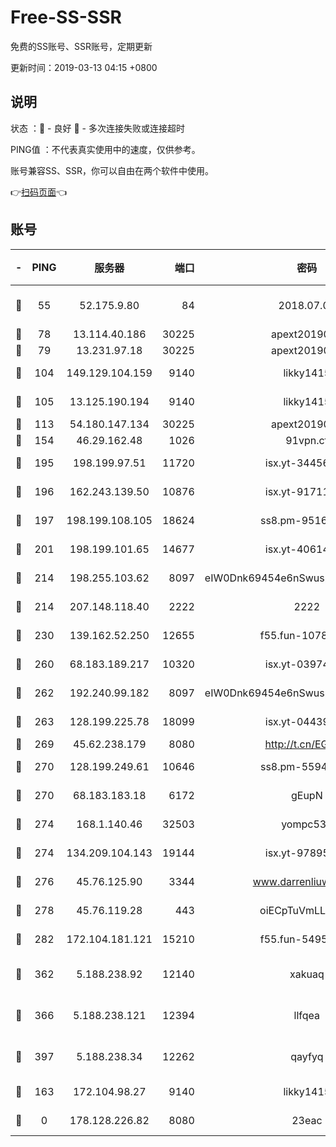 # Free-SS-SSR

免费的SS账号、SSR账号，定期更新

更新时间：2019-03-13 04:15 +0800

## 说明

状态     ：🙂 - 良好 🙁 - 多次连接失败或连接超时

PING值   ：不代表真实使用中的速度，仅供参考。

账号兼容SS、SSR，你可以自由在两个软件中使用。

👉[扫码页面](https://liesauer.github.io/Free-SS-SSR/)👈

## 账号

|-|PING|服务器|端口|密码|加密方式|区域|
|:----:|:----:|:-----:|-----:|:----:|:----:|:----:|
|🙂|55|52.175.9.80|84|2018.07.07|chacha20-ietf-poly1305|HK|
|🙂|78|13.114.40.186|30225|apext2019006|chacha20|JP|
|🙂|79|13.231.97.18|30225|apext2019006|chacha20|JP|
|🙂|104|149.129.104.159|9140|likky1415|aes-256-cfb|HK|
|🙂|105|13.125.190.194|9140|likky1415|aes-256-cfb|KR|
|🙂|113|54.180.147.134|30225|apext2019006|chacha20|KR|
|🙂|154|46.29.162.48|1026|91vpn.cf|rc4-md5|RU|
|🙂|195|198.199.97.51|11720|isx.yt-34456553|aes-256-cfb|US|
|🙂|196|162.243.139.50|10876|isx.yt-91711521|aes-256-cfb|US|
|🙂|197|198.199.108.105|18624|ss8.pm-95169618|aes-256-cfb|US|
|🙂|201|198.199.101.65|14677|isx.yt-40614387|aes-256-cfb|US|
|🙂|214|198.255.103.62|8097|eIW0Dnk69454e6nSwuspv9DmS201tQ0D|aes-256-cfb|US|
|🙂|214|207.148.118.40|2222|2222|aes-256-cfb|SG|
|🙂|230|139.162.52.250|12655|f55.fun-10786929|aes-256-cfb|SG|
|🙂|260|68.183.189.217|10320|isx.yt-03974606|aes-256-cfb|SG|
|🙂|262|192.240.99.182|8097|eIW0Dnk69454e6nSwuspv9DmS201tQ0D|aes-256-cfb|US|
|🙂|263|128.199.225.78|18099|isx.yt-04439562|aes-256-cfb|SG|
|🙂|269|45.62.238.179|8080|http://t.cn/EGJIyrl|rc4-md5|CA|
|🙂|270|128.199.249.61|10646|ss8.pm-55944439|aes-256-cfb|SG|
|🙂|270|68.183.183.18|6172|gEupN|aes-256-cfb|SG|
|🙂|274|168.1.140.46|32503|yompc535|aes-256-cfb|AU|
|🙂|274|134.209.104.143|19144|isx.yt-97895739|aes-256-cfb|SG|
|🙂|276|45.76.125.90|3344|www.darrenliuwei.com|aes-256-cfb|AU|
|🙂|278|45.76.119.28|443|oiECpTuVmLLxk4Ts|aes-256-cfb|AU|
|🙂|282|172.104.181.121|15210|f55.fun-54958208|aes-256-cfb|SG|
|🙂|362|5.188.238.92|12140|xakuaq|chacha20-ietf-poly1305|BR|
|🙂|366|5.188.238.121|12394|llfqea|chacha20-ietf-poly1305|BR|
|🙂|397|5.188.238.34|12262|qayfyq|chacha20-ietf-poly1305|BR|
|🙂|163|172.104.98.27|9140|likky1415|aes-256-cfb|JP|
|🙁|0|178.128.226.82|8080|23eac|aes-256-cfb|CA|
